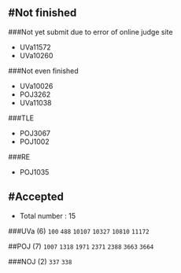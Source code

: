 #Not finished
---------------------------------------
###Not yet submit due to error of online judge site
- UVa11572
- UVa10260

###Not even finished
- UVa10026
- POJ3262
- UVa11038

###TLE
- POJ3067
- POJ1002

###RE
- POJ1035

#Accepted
---------------------------------------
- Total number : 15

###UVa (6)
`100` `488`  `10107` `10327` `10810` `11172`

##POJ (7)
`1007` `1318` `1971` `2371` `2388` `3663` `3664`

###NOJ (2)
`337` `338`


